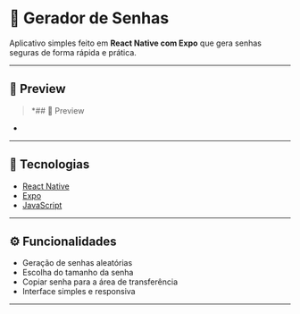 # 🔐 Gerador de Senhas

Aplicativo simples feito em **React Native com Expo** que gera senhas seguras de forma rápida e prática.

---

## 📱 Preview

> *## 📱 Preview

*

---

## 🚀 Tecnologias

- [React Native](https://reactnative.dev/)
- [Expo](https://expo.dev/)
- [JavaScript](https://developer.mozilla.org/pt-BR/docs/Web/JavaScript)

---

## ⚙️ Funcionalidades

- Geração de senhas aleatórias
- Escolha do tamanho da senha
- Copiar senha para a área de transferência
- Interface simples e responsiva

---
